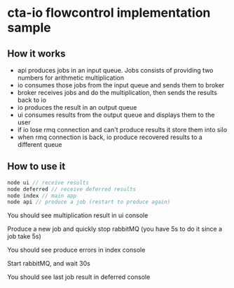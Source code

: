 # cta-io flowcontrol implementation sample

## How it works

* api produces jobs in an input queue. Jobs consists of providing two numbers for arithmetic multiplication
* io consumes those jobs from the input queue and sends them to broker
* broker receives jobs and do the multiplication, then sends the results back to io
* io produces the result in an output queue
* ui consumes results from the output queue and displays them to the user
* if io lose rmq connection and can't produce results it store them into silo
* when rmq connection is back, io produce recovered results to a different queue

## How to use it

````javascript
node ui // receive results
node deferred // receive deferred results
node index // main app
node api // produce a job (restart to produce again)
````

You should see multiplication result in ui console

Produce a new job and quickly stop rabbitMQ (you have 5s to do it since a job take 5s)

You should see produce errors in index console

Start rabbitMQ, and wait 30s

You should see last job result in deferred console


   
